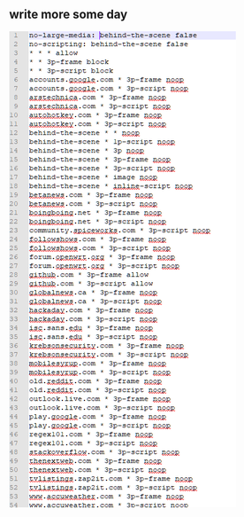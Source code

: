 ## write more some day

![Step 1](https://github.com/sml156/when_pigs_fly/blob/master/docs/picks/origonal%202019-04-06_005752.png)
